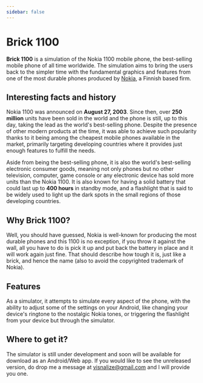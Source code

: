 ```yaml
---
sidebar: false
---
```


# Brick 1100

<div class="social">
  <comment-count />
  <social-share />
</div>

**Brick 1100** is a simulation of the Nokia 1100 mobile phone, the best-selling mobile phone of all time worldwide. The simulation aims to bring the users back to the simpler time with the fundamental graphics and features from one of the most durable phones produced by [Nokia](https://en.wikipedia.org/wiki/Nokia), a Finnish based firm.

## Interesting facts and history

Nokia 1100 was announced on **August 27, 2003**. Since then, over **250 million** units have been sold in the world and the phone is still, up to this day, taking the lead as the world's best-selling phone. Despite the presence of other modern products at the time, it was able to achieve such popularity thanks to it being among the cheapest mobile phones available in the market, primarily targeting developing countries where it provides just enough features to fulfill the needs.

Aside from being the best-selling phone, it is also the world's best-selling electronic consumer goods, meaning not only phones but no other television, computer, game console or any electronic device has sold more units than the Nokia 1100. It is also known for having a solid battery that could last up to **400 hours** in standby mode, and a flashlight that is said to be widely used to light up the dark spots in the small regions of those developing countries.

## Why Brick 1100?

Well, you should have guessed, Nokia is well-known for producing the most durable phones and this 1100 is no exception, if you throw it against the wall, all you have to do is pick it up and put back the battery in place and it will work again just fine. That should describe how tough it is, just like a brick, and hence the name (also to avoid the copyrighted trademark of Nokia).

## Features

As a simulator, it attempts to simulate every aspect of the phone, with the ability to adjust some of the settings on your Android, like changing your device's ringtone to the nostalgic Nokia tones, or triggering the flashlight from your device but through the simulator.

## Where to get it?

The simulator is still under development and soon will be available for download as an Android/Web app. If you would like to see the unreleased version, do drop me a message at [visnalize@gmail.com](mailto:visnalize@gmail.com) and I will provide you one.

<google-ads />

<comment-section />
